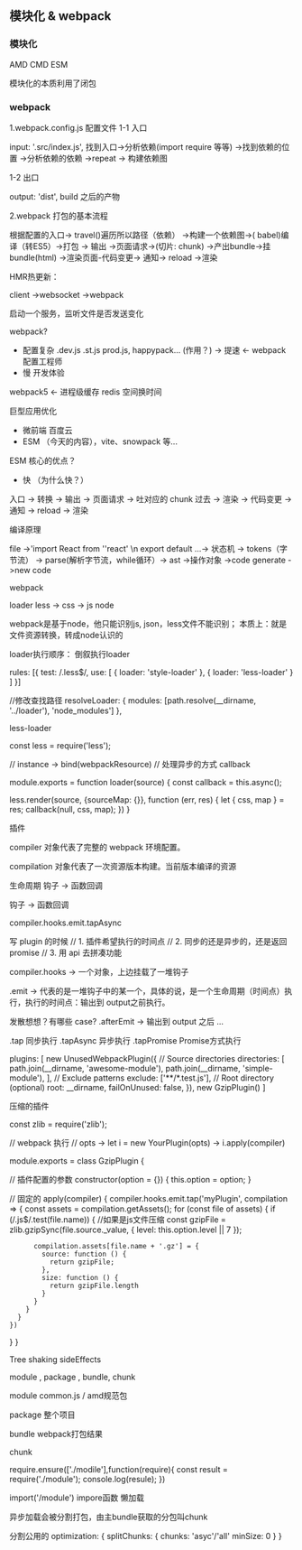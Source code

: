 ## 模块化 & webpack

### 模块化

AMD CMD ESM

模块化的本质利用了闭包

### webpack

1.webpack.config.js 配置文件
1-1 入口

input: '.src/index.js',
找到入口->分析依赖(import require 等等) ->找到依赖的位置 ->分析依赖的依赖 ->repeat -> 构建依赖图

1-2 出口

output: 'dist',
build 之后的产物

2.webpack 打包的基本流程

根据配置的入口-> travel()遍历所以路径（依赖） ->构建一个依赖图->( babel)编译（转ES5）->打包 -> 输出
 ->页面请求->(切片: chunk) ->产出bundle->挂 bundle(html) ->渲染页面-代码变更->
通知-> reload ->渲染

HMR热更新：

client ->websocket ->webpack

启动一个服务，监听文件是否发送变化

webpack? 

- 配置复杂 .dev.js .st.js prod.js, happypack... (作用？) -> 提速 <- webpack 配置工程师
- 慢 开发体验

webpack5 <- 进程级缓存 redis 空间换时间

巨型应用优化
- 微前端 百度云
- ESM （今天的内容），vite、snowpack 等...


ESM 核心的优点？

- 快 （为什么快？）

入口 -> 转换 -> 输出 -> 页面请求 -> 吐对应的 chunk 过去 -> 渲染 -> 代码变更 -> 通知 -> reload -> 渲染

编译原理

file ->'import React from ''react' \n export default ...->
状态机  ->   tokens（字节流） -> parse(解析字节流，while循环）-> ast ->操作对象 ->code generate ->new code



webpack

loader
less -> css -> js node

webpack是基于node，他只能识别js, json，less文件不能识别；
本质上：就是文件资源转换，转成node认识的

loader执行顺序：
倒叙执行loader

 rules: [{
      test: /\.less$/,
      use: [
        { loader: 'style-loader' },
        { loader: 'less-loader' }
      ]
    }]

  //修改查找路径
  resolveLoader: {
    modules: [path.resolve(__dirname, '../loader'), 'node_modules']
  },

less-loader

const less = require('less');

// instance -> bind(webpackResource)
// 处理异步的方式 callback

module.exports = function loader(source) {
  const callback = this.async();

  less.render(source, {sourceMap: {}}, function (err, res) {
    let { css, map } = res;
    callback(null, css, map);
  })
}


插件

compiler 对象代表了完整的 webpack 环境配置。

compilation 对象代表了一次资源版本构建。当前版本编译的资源

生命周期 钩子 -> 函数回调

钩子 -> 函数回调

compiler.hooks.emit.tapAsync

写 plugin 的时候
 // 1. 插件希望执行的时间点
 // 2. 同步的还是异步的，还是返回 promise 
// 3. 用 api 去拼凑功能

compiler.hooks -> 一个对象，上边挂载了一堆钩子

.emit -> 代表的是一堆钩子中的某一个，具体的说，是一个生命周期（时间点）执行，执行的时间点：输出到 output之前执行。

发散想想？有哪些 case? .afterEmit -> 输出到 output 之后 ...

.tap 同步执行
.tapAsync  异步执行
.tapPromise Promise方式执行

 plugins: [
    new UnusedWebpackPlugin({
      // Source directories
      directories: [
        path.join(__dirname, 'awesome-module'),
        path.join(__dirname, 'simple-module'),
      ],
      // Exclude patterns
      exclude: ['**/*.test.js'],
      // Root directory (optional)
      root: __dirname,
      failOnUnused: false,
    }),
    new GzipPlugin()
  ]

压缩的插件

const zlib = require('zlib');

// webpack 执行
// opts -> let i = new YourPlugin(opts) -> i.apply(compiler)

module.exports = class GzipPlugin {

  // 插件配置的参数
  constructor(option = {}) {
    this.option = option;
  }

  // 固定的
  apply(compiler) {
    compiler.hooks.emit.tap('myPlugin', compilation => {
      const assets = compilation.getAssets();
      for (const file of assets) {
        if (/\.js$/.test(file.name)) {  //如果是js文件压缩
          const gzipFile = zlib.gzipSync(file.source._value, {
            level: this.option.level || 7
          });

          compilation.assets[file.name + '.gz'] = {
            source: function () {
              return gzipFile;
            },
            size: function () {
              return gzipFile.length
            }
          }
        }
      }
    })
  }
}

Tree shaking
sideEffects


module , package , bundle, chunk 

module
common.js / amd规范包

package
整个项目

bundle
webpack打包结果

chunk

require.ensure(['./modile'],function(require){
     const result = require('./module');
     console.log(resule);
})

import('/module') impore函数 懒加载

异步加载会被分割打包，由主bundle获取的分包叫chunk

分割公用的
optimization: {
    splitChunks: {
       chunks: 'asyc'/'all'
       minSize: 0
}
}








